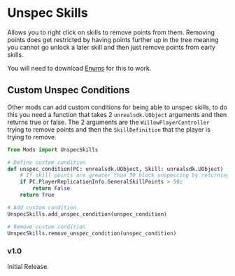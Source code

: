 # Unspec Skills
Allows you to right click on skills to remove points from them. Removing points does get restricted by having points further up in the tree meaning you cannot go unlock a later skill and then just remove points from early skills.

You will need to download [Enums](https://bl-sdk.github.io/mods/Enums/) for this to work.

## Custom Unspec Conditions
Other mods can add custom conditions for being able to unspec skills, to do this you need a function that takes 2 `unrealsdk.UObject` arguments and then returns true or false. The 2 arguments are the `WillowPlayerController` trying to remove points and then the `SkillDefinition` that the player is trying to remove.
```py
from Mods import UnspecSkills

# Define custom condition
def unspec_condition(PC: unrealsdk.UObject, Skill: unrealsdk.UObject) -> bool:
	# If skill points are greater than 50 block unspeccing by returning false
	if PC.PlayerReplicationInfo.GeneralSkillPoints > 50:
		return False
	return True

# Add custom condition
UnspecSkills.add_unspec_condition(unspec_condition)

# Remove custom condition
UnspecSkills.remove_unspec_condition(unspec_condition)
```

### v1.0
Initial Release.